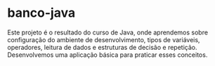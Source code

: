 # banco-java
Este projeto é o resultado do curso de Java, onde aprendemos sobre configuração do ambiente de desenvolvimento, tipos de variáveis, operadores, leitura de dados e estruturas de decisão e repetição. Desenvolvemos uma aplicação básica para praticar esses conceitos.
